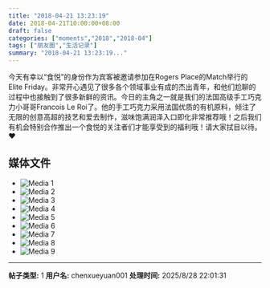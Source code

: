 ```yaml
---
title: "2018-04-21 13:23:19"
date: 2018-04-21T10:00:00+08:00
draft: false
categories: ["moments","2018","2018-04"]
tags: ["朋友圈","生活记录"]
summary: "2018-04-21 13:23:19..."
---
```


今天有幸以“食悦”的身份作为宾客被邀请参加在Rogers Place的Match举行的Elite Friday。非常开心遇见了很多各个领域事业有成的杰出青年，和他们尬聊的过程中也接触到了很多新鲜的资讯。今日的主角之一就是我们的法国高级手工巧克力小哥哥Francois Le Roi了。他的手工巧克力采用法国优质的有机原料，倾注了无限的创意高超的技艺和爱去制作，滋味饱满润泽入口即化非常推荐哦！之后我们有机会特别合作推出一个食悦的关注者们才能享受到的福利哦！请大家拭目以待。❤️

## 媒体文件

- ![Media 1](/Moments/photos/2018-04-21/201804211323190.jpg)
- ![Media 2](/Moments/photos/2018-04-21/201804211323191.jpg)
- ![Media 3](/Moments/photos/2018-04-21/201804211323192.jpg)
- ![Media 4](/Moments/photos/2018-04-21/201804211323193.jpg)
- ![Media 5](/Moments/photos/2018-04-21/201804211323194.jpg)
- ![Media 6](/Moments/photos/2018-04-21/201804211323195.jpg)
- ![Media 7](/Moments/photos/2018-04-21/201804211323196.jpg)
- ![Media 8](/Moments/photos/2018-04-21/201804211323197.jpg)
- ![Media 9](/Moments/photos/2018-04-21/201804211323198.jpg)

---

**帖子类型:** 1
**用户名:** chenxueyuan001
**处理时间:** 2025/8/28 22:01:31